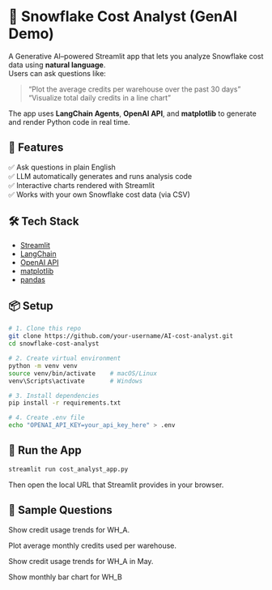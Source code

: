 # 🧠 Snowflake Cost Analyst (GenAI Demo)

A Generative AI–powered Streamlit app that lets you analyze Snowflake cost data using **natural language**.  
Users can ask questions like:

> “Plot the average credits per warehouse over the past 30 days”  
> “Visualize total daily credits in a line chart”

The app uses **LangChain Agents**, **OpenAI API**, and **matplotlib** to generate and render Python code in real time.


## 🚀 Features

✅ Ask questions in plain English  
✅ LLM automatically generates and runs analysis code  
✅ Interactive charts rendered with Streamlit  
✅ Works with your own Snowflake cost data (via CSV)


## 🛠️ Tech Stack

- [Streamlit](https://streamlit.io/)
- [LangChain](https://www.langchain.com/)
- [OpenAI API](https://platform.openai.com/)
- [matplotlib](https://matplotlib.org/)
- [pandas](https://pandas.pydata.org/)


## 📦 Setup

```bash
# 1. Clone this repo
git clone https://github.com/your-username/AI-cost-analyst.git
cd snowflake-cost-analyst

# 2. Create virtual environment
python -m venv venv
source venv/bin/activate    # macOS/Linux
venv\Scripts\activate       # Windows

# 3. Install dependencies
pip install -r requirements.txt

# 4. Create .env file
echo "OPENAI_API_KEY=your_api_key_here" > .env
```

## 🧪 Run the App

```bash
streamlit run cost_analyst_app.py
```

Then open the local URL that Streamlit provides in your browser.

## 📌 Sample Questions

Show credit usage trends for WH_A.

Plot average monthly credits used per warehouse.

Show credit usage trends for WH_A in May.

Show monthly bar chart for WH_B



